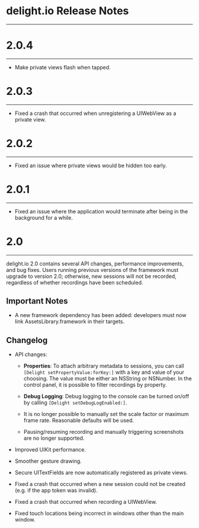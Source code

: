 delight.io Release Notes
========================
___

2.0.4
=====
---

* Make private views flash when tapped.

2.0.3
=====
---

* Fixed a crash that occurred when unregistering a UIWebView as a private view.

2.0.2
=====
---

* Fixed an issue where private views would be hidden too early.

2.0.1
=====
---

* Fixed an issue where the application would terminate after being in the background for a while.

2.0
===
___

delight.io 2.0 contains several API changes, performance improvements, and bug fixes. Users running previous versions of the framework must upgrade to version 2.0; otherwise, new sessions will not be recorded, regardless of whether recordings have been scheduled.

Important Notes
---------------

* A new framework dependency has been added: developers must now link AssetsLibrary.framework in their targets.

Changelog
---------

* API changes:
  * **Properties**: To attach arbitrary metadata to sessions, you can call `[Delight setPropertyValue:forKey:]` with a key and value of your choosing. The value must be either an NSString or NSNumber. In the control panel, it is possible to filter recordings by property.

  * **Debug Logging**: Debug logging to the console can be turned on/off by calling `[Delight setDebugLogEnabled:]`.

  * It is no longer possible to manually set the scale factor or maximum frame rate. Reasonable defaults will be used.

  * Pausing/resuming recording and manually triggering screenshots are no longer supported.

* Improved UIKit performance.

* Smoother gesture drawing.

* Secure UITextFields are now automatically registered as private views.

* Fixed a crash that occurred when a new session could not be created (e.g. if the app token was invalid).

* Fixed a crash that occurred when recording a UIWebView.

* Fixed touch locations being incorrect in windows other than the main window.

